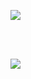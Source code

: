[![](https://github-readme-stats.vercel.app/api/&wakatime?username=f4ez&username=faeztgh&repo=faez-shop&theme=midnight-purple&show_icons=true&show_owner=true&count_private=true)](https://github.com/faeztgh/)

<br/>
<br/>

[![](https://wakatime.com/share/@f4ez/e21807b2-f7a9-45bc-8ac7-ef2f0483dca9.svg)](https://github.com/faeztgh/)
